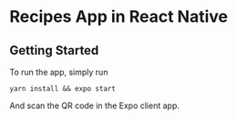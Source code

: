 # Recipes App in React Native


## Getting Started

To run the app, simply run

```yarn install && expo start```

And scan the QR code in the Expo client app.




